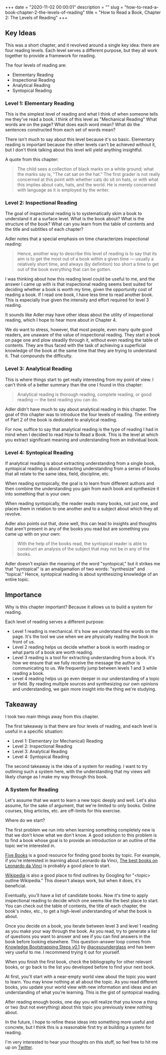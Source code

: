 +++
date = "2020-11-02 00:00:01"
description = ""
slug = "how-to-read-a-book-chapter-2-the-levels-of-reading"
title = "How to Read a Book, Chapter 2: The Levels of Reading"
+++

## Key Ideas

This was a short chapter, and it revolved around a single key idea: there are
four reading levels. Each level serves a different purpose, but they all work
together to provide a framework for reading.

The four levels of reading are:

* Elementary Reading
* Inspectional Reading
* Analytical Reading
* Syntopical Reading

### Level 1: Elementary Reading

This is the simplest level of reading and what I think of when someone tells me
they've read a book. I think of this level as "Mechanical Reading" What words
are on the page? What does each word mean? What do the sentences constructed
from each set of words mean?

There isn't much to say about this level because it's so basic. Elementary
reading is important because the other levels can't be achieved without it, but
I don't think talking about this level will yield anything insightful.

A quote from this chapter:

> The child sees a collection of black marks on a white ground; what the marks
> say is, "The cat sat on the hat." The first grader is not really concerned at
> this point with whether cats do sit on hats, or with what this implies about
> cats, hats, and the world. He is merely concerned with language as it is
> employed by the writer.

### Level 2: Inspectional Reading

The goal of inspectional reading is to systematically skim a book to understand
it at a surface level. What is the book about? What is the structure of the
book? What can you learn from the table of contents and the title and subtitles
of each chapter?

Adler notes that a special emphasis on time characterizes inspectional reading:

> Hence, another way to describe this level of reading is to say that its aim
> is to get the most out of a book within a given time — usually a relatively
> short time, and always (by definition) too short a time to get out of the
> book everything that can be gotten.

I was thinking about how this reading level could be useful to me, and the
answer I came up with is that inspectional reading seems best suited for
deciding whether a book is worth my time, given the opportunity cost of reading
a book. If I read one book, I have less time to read another book. This is
especially true given the intensity and effort required for level 3 reading.

It sounds like Adler may have other ideas about the utility of inspectional
reading, which I hope to hear more about in Chapter 4.

We do want to stress, however, that most people, even many quite good readers,
are unaware of the value of inspectional reading. They start a book on page one
and plow steadily through it, without even reading the table of contents. They
are thus faced with the task of achieving a superficial knowledge of the book
at the same time that they are trying to understand it. That compounds the
difficulty.

### Level 3: Analytical Reading

This is where things start to get really interesting from my point of view. I
can't think of a better summary than the one I found in this chapter:

> Analytical reading is thorough reading, complete reading, or good reading —
> the best reading you can do.

Adler didn't have much to say about analytical reading in this chapter. The
goal of this chapter was to introduce the four levels of reading. The entirety
of Part 2 of the book is dedicated to analytical reading.

For now, suffice to say that analytical reading is the type of reading I had in
mind when I decided to read How to Read a Book. This is the level at which you
extract significant meaning and understanding from an individual book.

### Level 4: Syntopical Reading

If analytical reading is about extracting understanding from a single book,
syntopical reading is about extracting understanding from a series of books
that all relate to the same idea, field, discipline, etc.

When reading syntopically, the goal is to learn from different authors and then
combine the understanding you gain from each book and synthesize it into
something that is your own:

When reading syntopically, the reader reads many books, not just one, and
places them in relation to one another and to a subject about which they all
revolve.

Adler also points out that, done well, this can lead to insights and thoughts
that aren't present in any of the books you read but are something you came up
with on your own:

> With the help of the books read, the syntopical reader is able to construct
> an analysis of the subject that may not be in any of the books.

Adler doesn't explain the meaning of the word "syntopical," but it strikes me
that "syntopical" is an amalgamation of two words: "synthesize" and "topical."
Hence, syntopical reading is about synthesizing knowledge of an entire topic.

## Importance

Why is this chapter important? Because it allows us to build a system for
reading.

Each level of reading serves a different purpose:

* Level 1 reading is mechanical. It's how we understand the words on the page.
  It's the tool we use when we are physically reading the book in front of us.
* Level 2 reading helps us decide whether a book is worth reading or what parts
  of a book are worth reading.
* Level 3 reading is a tool for extracting understanding from a book. It's how
  we ensure that we fully receive the message the author is communicating to
  us. We frequently jump between levels 1 and 3 while reading a book.
* Level 4 reading helps us go even deeper in our understanding of a topic or
  field. By reading multiple sources and synthesizing our own opinions and
  understanding, we gain more insight into the thing we're studying.

## Takeaway

I took two main things away from this chapter.

The first takeaway is that there are four levels of reading, and each level is
useful in a specific situation:

* Level 1: Elementary (or Mechanical) Reading
* Level 2: Inspectional Reading
* Level 3: Analytical Reading
* Level 4: Syntopical Reading

The second takeaway is the idea of a system for reading. I want to try
outlining such a system here, with the understanding that my views will likely
change as I make my way through this book.

### A System for Reading

Let's assume that we want to learn a new topic deeply and well. Let's also
assume, for the sake of argument, that we're limited to only books. Online
courses, blog articles, etc. are off-limits for this exercise.

Where do we start?

The first problem we run into when learning something completely new is that we
don't know what we don't know. A good solution to this problem is to find a
book whose goal is to provide an introduction or an outline of the topic we're
interested in.

[Five Books][five-books] is a good resource for finding good books by topic.
For example, if you're interested in learning about Leonardo da Vinci, [The
best books on Leonardo da Vinci][best-books-leonardo] is probably a good place
to start.

[Wikipedia][wikipedia] is also a good place to find outlines by Googling for
"\<topic\> outline Wikipedia." This doesn't always work, but when it does, it's
beneficial.

Eventually, you'll have a list of candidate books. Now it's time to apply
inspectional reading to decide which one seems like the best place to start.
You can check out the table of contents, the title of each chapter, the book's
index, etc., to get a high-level understanding of what the book is about.

Once you decide on a book, you iterate between level 3 and level 1 reading as
you make your way through the book. As you read, try to generate a list of
questions you want to answer and see if you can find answers in the book before
looking elsewhere. This question-answer loop comes from [Knowledge
Bootstrapping Steps v0.1][knowledge-bootstrapping] by
[@acesounderglass][twitter-acesounderglass] and has been very useful to me. I
recommend trying it out for yourself.

When you finish the first book, check the bibliography for other relevant
books, or go back to the list you developed before to find your next book.

At first, you'll start with a near-empty world view about the topic you want to
learn. You may know nothing at all about the topic. As you read different
books, you update your world view with new information and ideas and an
understanding of what you're learning. This is the gist of syntopical reading.

After reading enough books, one day you will realize that you know a thing or
two (but not everything) about this topic you previously knew nothing about.

In the future, I hope to refine these ideas into something more useful and
concrete, but I think this is a reasonable first try at building a system for
reading.

I'm very interested to hear your thoughts on this stuff, so feel free to hit me
up on [Twitter][twitter].

[best-books-leonardo]: https://fivebooks.com/best-books/martin-kemp-leonardo-da-vinci/
[five-books]: https://fivebooks.com/
[knowledge-bootstrapping]: https://acesounderglass.com/2020/07/06/knowledge-bootstrapping-steps-v0-1/
[twitter]: https://twitter.com/jamesthinkshard
[twitter-acesounderglass]: https://twitter.com/acesounderglass
[wikipedia]: https://www.wikipedia.org/
